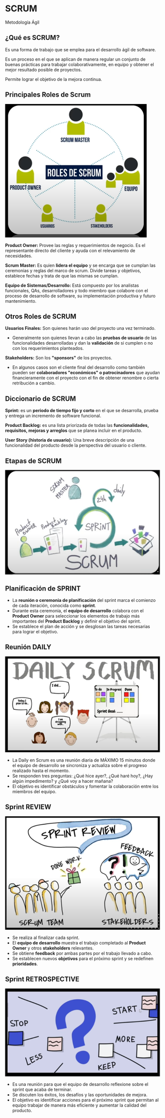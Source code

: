 <h1>SCRUM</h1>
<p>Metodología Ágil</p> 

<article>
  <h2>¿Qué es SCRUM?</h2> 
  <p>Es una forma de trabajo que se emplea para el desarrollo ágil de software.</p>  
  <p>Es un proceso en el que se aplican de manera regular un conjunto de buenas prácticas para trabajar colaborativamente, en equipo y obtener el mejor resultado posible de proyectos.</p> 
  <p>Permite lograr el objetivo de la mejora continua.</p>  
<article/>

<h2>Principales Roles de Scrum</h2>
<img src="https://github.com/Ulises2024/SCRUM/blob/main/scrum/roles_scrum.png" alt="Roles Scrum">
<p><strong>Product Owner:</strong> Provee las reglas y requerimientos de negocio. Es el representante directo del cliente y ayuda con el relevamiento de necesidades.</p>
<p><strong>Scrum Master:</strong> Es quien <strong>lidera el equipo</strong>  y se encarga que se cumplan las ceremonias y reglas del marco de scrum. Divide tareas y objetivos, establece fechas y trata de que las mismas se cumplan.</p>
<p><strong>Equipo de Sistemas/Desarrollo:</strong> Está compuesto por los analistas funcionales, QAs, desarrolladores y todo miembro que colabore con el proceso de desarrollo de software, su implementación productiva y futuro mantenimiento.</p>

<h2>Otros Roles de SCRUM</h2> 
<p><strong>Usuarios Finales:</strong> Son quienes harán uso del proyecto una vez terminado. </p>
<ul>
  <li>Generalmente son quienes llevan a cabo las <strong>pruebas de usuario</strong> de las funcionalidades desarrolladas y dan la <strong>validación</strong> de si cumplen o no con los requerimientos planteados.</li>
</ul>
<p><strong>Stakeholders:</strong> Son los <strong>"sponsors"</strong> de los proyectos.</p>
<ul>
  <li> En algunos casos son el cliente final del desarrollo como también pueden ser <strong>colaboradores "económicos" o patrocinadores</strong> que ayudan financieramente con el proyecto con el fin de obtener renombre o cierta retribución a cambio.</li>
</ul>

<h2>Diccionario de SCRUM</h2>

<p><strong>Sprint:</strong> es un <strong>periodo de tiempo fijo y corto</strong> en el que se desarrolla, prueba y entrega un incremento de software funcional. </p>  
<p><strong>Product Backlog:</strong> es una lista priorizada de todas las <strong>funcionalidades, requisitos, mejoras y arreglos</strong> que se planea incluir en el producto.</p> 
<p><strong>User Story (historia de usuario):</strong> Una breve descripción de una funcionalidad del producto desde la perspectiva del usuario o cliente.</p>  

<h2>Etapas de SCRUM</h2>
<img src="https://github.com/Ulises2024/SCRUM/blob/main/scrum/etapas_scrum.png" alt="Roles Scrum">

 <h2>Planificación de SPRINT</h2>
 <ul>
   <li>La <strong>reunión o ceremonia de planificación</strong> del sprint marca el comienzo de cada iteración, conocida como <strong>sprint</strong>.</li>
   <li> Durante esta ceremonia, el <strong>equipo de desarrollo</strong> colabora con el <strong>Product Owner</strong> para seleccionar los elementos de trabajo más importantes del <strong>Product Backlog</strong> y definir el objetivo del sprint.</li>
   <li>Se establece el plan de acción y se desglosan las tareas necesarias para lograr el objetivo.
 </li>
 </ul>

 <h2>Reunión DAILY</h2>
 <img src="https://github.com/Ulises2024/SCRUM/blob/main/scrum/daily_Scrum.png" alt="Roles Scrum">
<ul>
  <li> La Daily en Scrum es una reunión diaria de MÁXIMO 15 minutos donde el equipo de desarrollo se sincroniza y actualiza sobre el progreso realizado hasta el momento.</li>
  <li>Se responden tres preguntas: ¿Qué hice ayer?, ¿Qué haré hoy?, ¿Hay algún impedimento? y ¿Qué voy a hacer mañana? </li>
  <li>El objetivo es identificar obstáculos y fomentar la colaboración entre los miembros del equipo.</li>
</ul>
 
 <h2>Sprint <strong>REVIEW</strong></h2>
<img src="https://github.com/Ulises2024/SCRUM/blob/main/scrum/review_sprint.png" alt="review_sprint">
 <ul>
   <li>Se realiza al finalizar cada sprint.</li>
   <li>El <strong>equipo de desarrollo</strong> muestra el trabajo completado al <strong>Product Owner</strong> y otros <strong>stakeholders</strong> relevantes.</li>
   <li>Se obtiene <strong>feedback</strong> por ambas partes por el trabajo Ilevado a cabo.</li>
   <li>Se establecen nuevos <strong>objetivos</strong> para el próximo sprint y se redefinen <strong>prioridades</strong>.</li>
 </ul>

 <h2>Sprint <strong>RETROSPECTIVE</strong></h2>
<img src="https://github.com/Ulises2024/SCRUM/blob/main/scrum/retrospective_sprint.png" alt="review_sprint">
 <ul>
   <li>Es una reunión para que el equipo de desarrollo reflexione sobre el sprint que acaba de terminar.</li>
   <li>Se discuten los éxitos, los desafíos y las oportunidades de mejora.</li>
   <li>El objetivo es identificar acciones para el próximo sprint que permitan al equipo trabajar de manera más eficiente y aumentar la calidad del producto.</li>
   </li>
 </ul>
